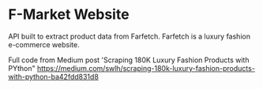 # F-Market Website
API built to extract product data from Farfetch. Farfetch is a luxury fashion e-commerce website.

Full code from Medium post 'Scraping 180K Luxury Fashion Products with PYthon"
https://medium.com/swlh/scraping-180k-luxury-fashion-products-with-python-ba42fdd831d8

